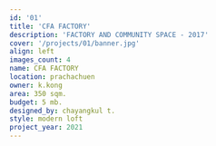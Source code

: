 ```yaml
---
id: '01'
title: 'CFA FACTORY'
description: 'FACTORY AND COMMUNITY SPACE - 2017'
cover: '/projects/01/banner.jpg'
align: left
images_count: 4
name: CFA FACTORY
location: prachachuen
owner: k.kong
area: 350 sqm.
budget: 5 mb.
designed_by: chayangkul t.
style: modern loft
project_year: 2021
---
```

